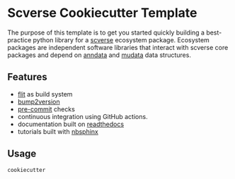 # Scverse Cookiecutter Template

The purpose of this template is to get you started quickly building a best-practice python library for a [scverse][scverse] ecosystem package. 
Ecosystem packages are independent software libraries that interact with scverse core packages and depend on [anndata][anndata] and [mudata][mudata] data structures. 

## Features

 * [flit][flit] as build system
 * [bump2version][bumpversion]
 * [pre-commit][pre-commit] checks
 * continuous integration using GitHub actions. 
 * documentation built on [readthedocs][readthedocs]
 * tutorials built with [nbsphinx][nbsphinx]

## Usage

```bash
cookiecutter
```

[flit]: https://flit.pypa.io/en/latest/
[readthedocs]: https://readthedocs.org/
[nbsphinx]: https://github.com/spatialaudio/nbsphinx
[pre-commit]: https://pre-commit.com/
[bumpversion]: https://github.com/c4urself/bump2version/
[scverse]: https://scverse.org/
[anndata]: https://anndata.readthedocs.io/en/latest/
[mudata]: https://muon.readthedocs.io/en/latest/notebooks/quickstart_mudata.html
